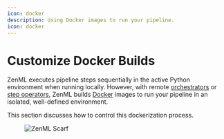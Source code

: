 ```yaml
---
icon: docker
description: Using Docker images to run your pipeline.
icon: docker
---
```


# Customize Docker Builds

ZenML executes pipeline steps sequentially in the active Python environment when running locally. However, with remote [orchestrators](../../user-guide/production-guide/cloud-orchestration.md) or [step operators](../../component-guide/step-operators/step-operators.md), ZenML builds [Docker](https://www.docker.com/) images to run your pipeline in an isolated, well-defined environment.

This section discusses how to control this dockerization process.

<figure><img src="https://static.scarf.sh/a.png?x-pxid=f0b4f458-0a54-4fcd-aa95-d5ee424815bc" alt="ZenML Scarf"><figcaption></figcaption></figure>
